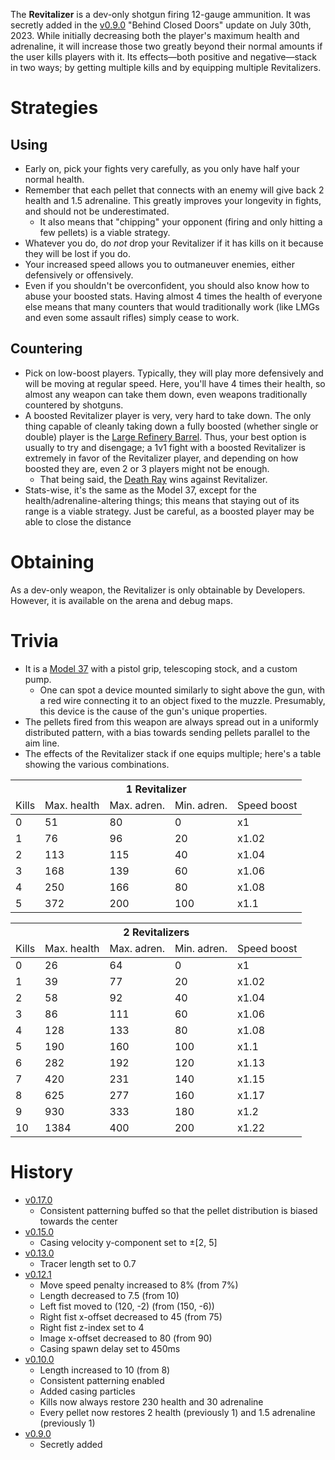 <DevWeapon />

The **Revitalizer** is a dev-only shotgun firing 12-gauge ammunition. It was secretly added in the [v0.9.0](https://github.com/HasangerGames/suroi/releases/tag/v0.9.0) "Behind Closed Doors" update on July 30th, 2023. While initially decreasing both the player's maximum health and adrenaline, it will increase those two greatly beyond their normal amounts if the user kills players with it. Its effects—both positive and negative—stack in two ways; by getting multiple kills and by equipping multiple Revitalizers.

# Strategies

## Using

- Early on, pick your fights very carefully, as you only have half your normal health.
- Remember that each pellet that connects with an enemy will give back 2 health and 1.5 adrenaline. This greatly improves your longevity in fights, and should not be underestimated.
  - It also means that "chipping" your opponent (firing and only hitting a few pellets) is a viable strategy.
- Whatever you do, do <i>not</i> drop your Revitalizer if it has kills on it because they will be lost if you do.
- Your increased speed allows you to outmaneuver enemies, either defensively or offensively.
- Even if you shouldn't be overconfident, you should also know how to abuse your boosted stats. Having almost 4 times the health of everyone else means that many counters that would traditionally work (like LMGs and even some assault rifles) simply cease to work.

## Countering

- Pick on low-boost players. Typically, they will play more defensively and will be moving at regular speed. Here, you'll have 4 times their health, so almost any weapon can take them down, even weapons traditionally countered by shotguns.
- A boosted Revitalizer player is very, very hard to take down. The only thing capable of cleanly taking down a fully boosted (whether single or double) player is the [Large Refinery Barrel](/obstacles/large_refinery_barrel). Thus, your best option is usually to try and disengage; a 1v1 fight with a boosted Revitalizer is extremely in favor of the Revitalizer player, and depending on how boosted they are, even 2 or 3 players might not be enough.
  - That being said, the [Death Ray](/weapons/guns/death_ray) wins against Revitalizer.
- Stats-wise, it's the same as the Model 37, except for the health/adrenaline-altering things; this means that staying out of its range is a viable strategy. Just be careful, as a boosted player may be able to close the distance

# Obtaining

As a dev-only weapon, the Revitalizer is only obtainable by Developers. However, it is available on the arena and debug maps.

# Trivia

- It is a [Model 37](/weapons/guns/model_37) with a pistol grip, telescoping stock, and a custom pump.
  - One can spot a device mounted similarly to sight above the gun, with a red wire connecting it to an object
    fixed to the muzzle. Presumably, this device is the cause of the gun's unique properties.
- The pellets fired from this weapon are always spread out in a uniformly distributed pattern, with a bias towards sending pellets parallel to the aim line.
- The effects of the Revitalizer stack if one equips multiple; here's a table showing the various combinations.

<table>
  <thead>
    <tr>
      <th colSpan="5" style={{ "textAlign": "center" }}>
        1 Revitalizer
      </th>
    </tr>
    <tr>
      <td>Kills</td>
      <td>Max. health</td>
      <td>Max. adren.</td>
      <td>Min. adren.</td>
      <td>Speed boost</td>
    </tr>
  </thead>
  <tbody>
    <tr>
      <td>0</td>
      <td>51</td>
      <td>80</td>
      <td>0</td>
      <td>x1</td>
    </tr>
    <tr>
      <td>1</td>
      <td>76</td>
      <td>96</td>
      <td>20</td>
      <td>x1.02</td>
    </tr>
    <tr>
      <td>2</td>
      <td>113</td>
      <td>115</td>
      <td>40</td>
      <td>x1.04</td>
    </tr>
    <tr>
      <td>3</td>
      <td>168</td>
      <td>139</td>
      <td>60</td>
      <td>x1.06</td>
    </tr>
    <tr>
      <td>4</td>
      <td>250</td>
      <td>166</td>
      <td>80</td>
      <td>x1.08</td>
    </tr>
    <tr>
      <td>5</td>
      <td>372</td>
      <td>200</td>
      <td>100</td>
      <td>x1.1</td>
    </tr>
  </tbody>
</table>

<table>
  <thead>
    <tr>
      <th colSpan="5" style={{ "textAlign": "center" }}>
        2 Revitalizers
      </th>
    </tr>
    <tr>
      <td>Kills</td>
      <td>Max. health</td>
      <td>Max. adren.</td>
      <td>Min. adren.</td>
      <td>Speed boost</td>
    </tr>
  </thead>
  <tbody>
    <tr>
      <td>0</td>
      <td>26</td>
      <td>64</td>
      <td>0</td>
      <td>x1</td>
    </tr>
    <tr>
      <td>1</td>
      <td>39</td>
      <td>77</td>
      <td>20</td>
      <td>x1.02</td>
    </tr>
    <tr>
      <td>2</td>
      <td>58</td>
      <td>92</td>
      <td>40</td>
      <td>x1.04</td>
    </tr>
    <tr>
      <td>3</td>
      <td>86</td>
      <td>111</td>
      <td>60</td>
      <td>x1.06</td>
    </tr>
    <tr>
      <td>4</td>
      <td>128</td>
      <td>133</td>
      <td>80</td>
      <td>x1.08</td>
    </tr>
    <tr>
      <td>5</td>
      <td>190</td>
      <td>160</td>
      <td>100</td>
      <td>x1.1</td>
    </tr>
    <tr>
      <td>6</td>
      <td>282</td>
      <td>192</td>
      <td>120</td>
      <td>x1.13</td>
    </tr>
    <tr>
      <td>7</td>
      <td>420</td>
      <td>231</td>
      <td>140</td>
      <td>x1.15</td>
    </tr>
    <tr>
      <td>8</td>
      <td>625</td>
      <td>277</td>
      <td>160</td>
      <td>x1.17</td>
    </tr>
    <tr>
      <td>9</td>
      <td>930</td>
      <td>333</td>
      <td>180</td>
      <td>x1.2</td>
    </tr>
    <tr>
      <td>10</td>
      <td>1384</td>
      <td>400</td>
      <td>200</td>
      <td>x1.22</td>
    </tr>
  </tbody>
</table>

# History

- [v0.17.0](https://github.com/HasangerGames/suroi/releases/tag/v0.17.0)
  - Consistent patterning buffed so that the pellet distribution is biased towards the center
- [v0.15.0](https://github.com/HasangerGames/suroi/releases/tag/v0.15.0)
  - Casing velocity y-component set to ±[2, 5]
- [v0.13.0](https://github.com/HasangerGames/suroi/releases/tag/v0.13.0)
  - Tracer length set to 0.7
- [v0.12.1](https://github.com/HasangerGames/suroi/releases/tag/v0.12.1)
  - Move speed penalty increased to 8% (from 7%)
  - Length decreased to 7.5 (from 10)
  - Left fist moved to (120, -2) (from (150, -6))
  - Right fist x-offset decreased to 45 (from 75)
  - Right fist z-index set to 4
  - Image x-offset decreased to 80 (from 90)
  - Casing spawn delay set to 450ms
- [v0.10.0](https://github.com/HasangerGames/suroi/releases/tag/v0.10.0)
  - Length increased to 10 (from 8)
  - Consistent patterning enabled
  - Added casing particles
  - Kills now always restore 230 health and 30 adrenaline
  - Every pellet now restores 2 health (previously 1) and 1.5 adrenaline (previously 1)
- [v0.9.0](https://github.com/HasangerGames/suroi/releases/tag/v0.9.0)
  - Secretly added
